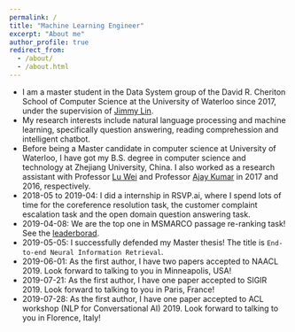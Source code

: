 ```yaml
---
permalink: /
title: "Machine Learning Engineer"
excerpt: "About me"
author_profile: true
redirect_from: 
  - /about/
  - /about.html
---
```


- I am a master student in the Data System group of the David R. Cheriton School of Computer Science at the University of Waterloo since 2017, under the supervision of [Jimmy Lin](https://cs.uwaterloo.ca/~jimmylin/).
- My research interests include natural language processing and machine learning, specifically question answering, reading comprehession and intelligent chatbot. 
- Before being a Master candidate in computer science at University of Waterloo, I have got my B.S. degree in computer science and technology at Zhejiang University, China. I also worked as a research assistant with Professor [Lu Wei](https://istd.sutd.edu.sg/people/faculty/lu-wei) and Professor [Ajay Kumar](https://www4.comp.polyu.edu.hk/~csajaykr/) in 2017 and 2016, respectively.
- 2018-05 to 2019-04: I did a internship in RSVP.ai, where I spend lots of time for the coreference resolution task, the customer complaint escalation task and the open domain question answering task.
- 2019-04-08: We are the top one in MSMARCO passage re-ranking task! See the [leaderborad](http://www.msmarco.org/leaders.aspx).
- 2019-05-05: I successfully defended my Master thesis! The title is `End-to-end Neural Information Retrieval`.
- 2019-06-01: As the first author, I have two papers accepted to NAACL 2019. Look forward to talking to you in Minneapolis, USA!
- 2019-07-21: As the first author, I have one paper accepted to SIGIR 2019. Look forward to talking to you in Paris, France!
- 2019-07-28: As the first author, I have one paper accepted to ACL workshop (NLP for Conversational AI) 2019. Look forward to talking to you in Florence, Italy!
